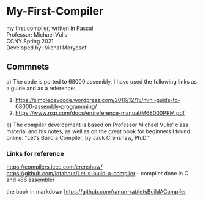 # My-First-Compiler
 my first compiler, written in Pascal<br />
 Professor: Michael Vulis <br />
 CCNY Spring 2021<br />
 Developed by: Michal Moryosef<br />

## Commnets
a) The code is ported to 68000 assembly, I have used the following links as a guide and as a reference:
 1. https://simpledevcode.wordpress.com/2016/12/15/mini-guide-to-68000-assembly-programming/
 2. https://www.nxp.com/docs/en/reference-manual/M68000PRM.pdf

b) The compiler development is based on Professor Michael Vulis' class material and his notes, as well as on the great book for beginners I found online:
"Let's Build a Compiler, by Jack Crenshaw, Ph.D."

### Links for reference
https://compilers.iecc.com/crenshaw/ <br /> https://github.com/lotabout/Let-s-build-a-compiler - compiler done in C and x86 assembler

the book in markdown
https://github.com/ranon-rat/letsBuildACompiler
